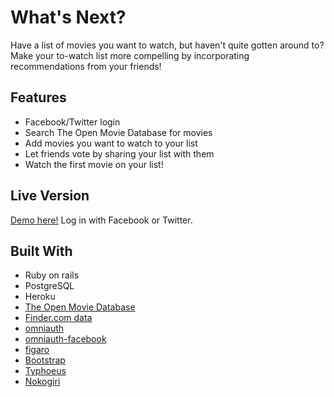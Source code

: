 # What's Next?

Have a list of movies you want to watch, but haven't quite gotten around to? Make your to-watch list more compelling by incorporating recommendations from your friends!

## Features
* Facebook/Twitter login
* Search The Open Movie Database for movies
* Add movies you want to watch to your list
* Let friends vote by sharing your list with them
* Watch the first movie on your list!

## Live Version
[Demo here!](http://whatisnext.herokuapp.com/)
Log in with Facebook or Twitter.

## Built With
* Ruby on rails
* PostgreSQL
* Heroku
* [The Open Movie Database](http://www.omdbapi.com/)
* [Finder.com data](https://www.finder.com/sg/netflix-movies)
* [omniauth](https://github.com/omniauth/omniauth)
* [omniauth-facebook](https://github.com/mkdynamic/omniauth-facebook)
* [figaro](https://github.com/laserlemon/figaro)
* [Bootstrap](http://getbootstrap.com/)
* [Typhoeus](https://github.com/typhoeus/typhoeus)
* [Nokogiri](https://github.com/sparklemotion/nokogiri)
